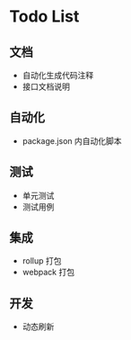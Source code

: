 # Todo List  

## 文档
* 自动化生成代码注释
* 接口文档说明

## 自动化
* package.json 内自动化脚本


## 测试
* 单元测试
* 测试用例

## 集成
* rollup 打包
* webpack 打包

## 开发
* 动态刷新
